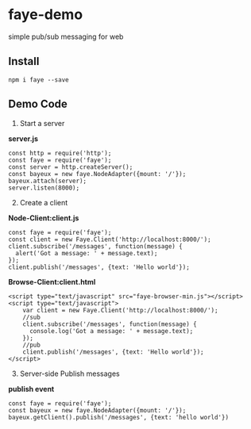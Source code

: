 # faye-demo
simple pub/sub messaging for web
## Install

```
npm i faye --save
```

## Demo Code

1. Start a server

**server.js**

```
const http = require('http');
const faye = require('faye');
const server = http.createServer();
const bayeux = new faye.NodeAdapter({mount: '/'});
bayeux.attach(server);
server.listen(8000);
```

2. Create a client

**Node-Client:client.js**

```
const faye = require('faye');
const client = new Faye.Client('http://localhost:8000/');
client.subscribe('/messages', function(message) {
  alert('Got a message: ' + message.text);
});
client.publish('/messages', {text: 'Hello world'});
```

**Browse-Client:client.html**

```
<script type="text/javascript" src="faye-browser-min.js"></script>
<script type="text/javascript">
    var client = new Faye.Client('http://localhost:8000/');
    //sub
    client.subscribe('/messages', function(message) {
      console.log('Got a message: ' + message.text);
    });
    //pub
    client.publish('/messages', {text: 'Hello world'});
</script>

```

3. Server-side Publish messages

**publish event**

```
const faye = require('faye');
const bayeux = new faye.NodeAdapter({mount: '/'});
bayeux.getClient().publish('/messages', {text: 'hello world'})
```
